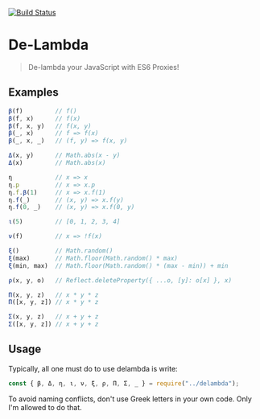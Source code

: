 [![Build Status](https://travis-ci.org/rkoeninger/delambda.svg?branch=master)](https://travis-ci.org/rkoeninger/delambda)

# De-Lambda

> De-lambda your JavaScript with ES6 Proxies!

## Examples

```javascript
β(f)         // f()
β(f, x)      // f(x)
β(f, x, y)   // f(x, y)
β(_, x)      // f => f(x)
β(_, x, _)   // (f, y) => f(x, y)

Δ(x, y)      // Math.abs(x - y)
Δ(x)         // Math.abs(x)

η            // x => x
η.p          // x => x.p
η.f.β(1)     // x => x.f(1)
η.f(_)       // (x, y) => x.f(y)
η.f(0, _)    // (x, y) => x.f(0, y)

ι(5)         // [0, 1, 2, 3, 4]

ν(f)         // x => !f(x)

ξ()          // Math.random()
ξ(max)       // Math.floor(Math.random() * max)
ξ(min, max)  // Math.floor(Math.random() * (max - min)) + min

ρ(x, y, o)   // Reflect.deleteProperty({ ...o, [y]: o[x] }, x)

Π(x, y, z)   // x * y * z
Π([x, y, z]) // x * y * z

Σ(x, y, z)   // x + y + z
Σ([x, y, z]) // x + y + z
```

## Usage

Typically, all one must do to use delambda is write:

```javascript
const { β, Δ, η, ι, ν, ξ, ρ, Π, Σ, _ } = require("../delambda");
```

To avoid naming conflicts, don't use Greek letters in your own code. Only I'm allowed to do that.
